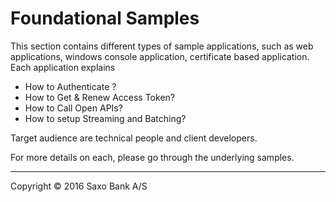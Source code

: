 # Foundational Samples

This section contains different types of sample applications, such as web applications, windows console application, certificate based application. Each application explains 
* How to Authenticate ?
* How to Get & Renew Access Token?
* How to Call Open APIs?
* How to setup Streaming and Batching?

Target audience are technical people and client developers. 

For more details on each, please go through the underlying samples.

---
Copyright © 2016 Saxo Bank A/S
